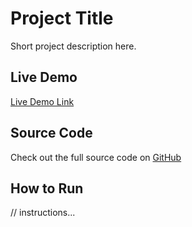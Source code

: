 # Project Title

Short project description here.

## Live Demo

[Live Demo Link](https://taskmed.netlify.app/)

## Source Code

Check out the full source code on [GitHub](https://github.com/medouissadane/Task-Management)

## How to Run

// instructions...

